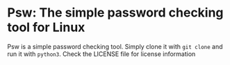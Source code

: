 # Psw: The simple password checking tool for Linux
Psw is a simple password checking tool. Simply clone it with `git clone` and run it with `python3`. Check the LICENSE file for license information

